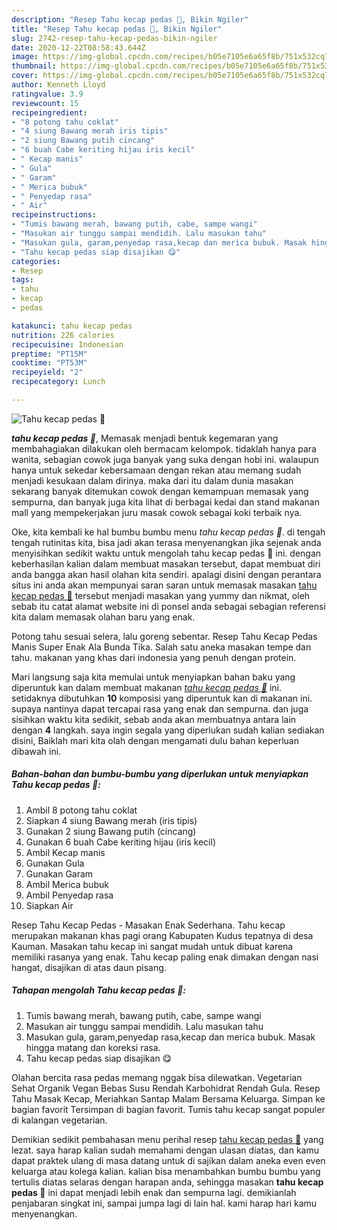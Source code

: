 ```yaml
---
description: "Resep Tahu kecap pedas 🥰, Bikin Ngiler"
title: "Resep Tahu kecap pedas 🥰, Bikin Ngiler"
slug: 2742-resep-tahu-kecap-pedas-bikin-ngiler
date: 2020-12-22T08:58:43.644Z
image: https://img-global.cpcdn.com/recipes/b05e7105e6a65f8b/751x532cq70/tahu-kecap-pedas-🥰-foto-resep-utama.jpg
thumbnail: https://img-global.cpcdn.com/recipes/b05e7105e6a65f8b/751x532cq70/tahu-kecap-pedas-🥰-foto-resep-utama.jpg
cover: https://img-global.cpcdn.com/recipes/b05e7105e6a65f8b/751x532cq70/tahu-kecap-pedas-🥰-foto-resep-utama.jpg
author: Kenneth Lloyd
ratingvalue: 3.9
reviewcount: 15
recipeingredient:
- "8 potong tahu coklat"
- "4 siung Bawang merah iris tipis"
- "2 siung Bawang putih cincang"
- "6 buah Cabe keriting hijau iris kecil"
- " Kecap manis"
- " Gula"
- " Garam"
- " Merica bubuk"
- " Penyedap rasa"
- " Air"
recipeinstructions:
- "Tumis bawang merah, bawang putih, cabe, sampe wangi"
- "Masukan air tunggu sampai mendidih. Lalu masukan tahu"
- "Masukan gula, garam,penyedap rasa,kecap dan merica bubuk. Masak hingga matang dan koreksi rasa."
- "Tahu kecap pedas siap disajikan 😋"
categories:
- Resep
tags:
- tahu
- kecap
- pedas

katakunci: tahu kecap pedas 
nutrition: 226 calories
recipecuisine: Indonesian
preptime: "PT15M"
cooktime: "PT53M"
recipeyield: "2"
recipecategory: Lunch

---
```



![Tahu kecap pedas 🥰](https://img-global.cpcdn.com/recipes/b05e7105e6a65f8b/751x532cq70/tahu-kecap-pedas-🥰-foto-resep-utama.jpg)

<b><i>tahu kecap pedas 🥰</i></b>, Memasak menjadi bentuk kegemaran yang membahagiakan dilakukan oleh bermacam kelompok. tidaklah hanya para wanita, sebagian cowok juga banyak yang suka dengan hobi ini. walaupun hanya untuk sekedar kebersamaan dengan rekan atau memang sudah menjadi kesukaan dalam dirinya. maka dari itu dalam dunia masakan sekarang banyak ditemukan cowok dengan kemampuan memasak yang sempurna, dan banyak juga kita lihat di berbagai kedai dan stand makanan mall yang mempekerjakan juru masak cowok sebagai koki terbaik nya.

Oke, kita kembali ke hal bumbu bumbu menu <i>tahu kecap pedas 🥰</i>. di tengah tengah rutinitas kita, bisa jadi akan terasa menyenangkan jika sejenak anda menyisihkan sedikit waktu untuk mengolah tahu kecap pedas 🥰 ini. dengan keberhasilan kalian dalam membuat masakan tersebut, dapat membuat diri anda bangga akan hasil olahan kita sendiri. apalagi disini dengan perantara situs ini anda akan mempunyai saran saran untuk memasak masakan <u>tahu kecap pedas 🥰</u> tersebut menjadi masakan yang yummy dan nikmat, oleh sebab itu catat alamat website ini di ponsel anda sebagai sebagian referensi kita dalam memasak olahan baru yang enak.

Potong tahu sesuai selera, lalu goreng sebentar. Resep Tahu Kecap Pedas Manis Super Enak Ala Bunda Tika. Salah satu aneka masakan tempe dan tahu. makanan yang khas dari indonesia yang penuh dengan protein.


Mari langsung saja kita memulai untuk menyiapkan bahan baku yang diperuntuk kan dalam membuat makanan <u><i>tahu kecap pedas 🥰</i></u> ini. setidaknya dibutuhkan <b>10</b> komposisi yang diperuntuk kan di makanan ini. supaya nantinya dapat tercapai rasa yang enak dan sempurna. dan juga sisihkan waktu kita sedikit, sebab anda akan membuatnya antara lain dengan <b>4</b> langkah. saya ingin segala yang diperlukan sudah kalian sediakan disini, Baiklah mari kita olah dengan mengamati dulu bahan keperluan dibawah ini.

<!--inarticleads1-->

##### Bahan-bahan dan bumbu-bumbu yang diperlukan untuk menyiapkan Tahu kecap pedas 🥰:

1. Ambil 8 potong tahu coklat
1. Siapkan 4 siung Bawang merah (iris tipis)
1. Gunakan 2 siung Bawang putih (cincang)
1. Gunakan 6 buah Cabe keriting hijau (iris kecil)
1. Ambil  Kecap manis
1. Gunakan  Gula
1. Gunakan  Garam
1. Ambil  Merica bubuk
1. Ambil  Penyedap rasa
1. Siapkan  Air


Resep Tahu Kecap Pedas - Masakan Enak Sederhana. Tahu kecap merupakan makanan khas pagi orang Kabupaten Kudus tepatnya di desa Kauman. Masakan tahu kecap ini sangat mudah untuk dibuat karena memiliki rasanya yang enak. Tahu kecap paling enak dimakan dengan nasi hangat, disajikan di atas daun pisang. 

<!--inarticleads2-->

##### Tahapan mengolah Tahu kecap pedas 🥰:

1. Tumis bawang merah, bawang putih, cabe, sampe wangi
1. Masukan air tunggu sampai mendidih. Lalu masukan tahu
1. Masukan gula, garam,penyedap rasa,kecap dan merica bubuk. Masak hingga matang dan koreksi rasa.
1. Tahu kecap pedas siap disajikan 😋


Olahan bercita rasa pedas memang nggak bisa dilewatkan. Vegetarian Sehat Organik Vegan Bebas Susu Rendah Karbohidrat Rendah Gula. Resep Tahu Masak Kecap, Meriahkan Santap Malam Bersama Keluarga. Simpan ke bagian favorit Tersimpan di bagian favorit. Tumis tahu kecap sangat populer di kalangan vegetarian. 

Demikian sedikit pembahasan menu perihal resep <u>tahu kecap pedas 🥰</u> yang lezat. saya harap kalian sudah memahami dengan ulasan diatas, dan kamu dapat praktek ulang di masa datang untuk di sajikan dalam aneka even even keluarga atau kolega kalian. kalian bisa menambahkan bumbu bumbu yang tertulis diatas selaras dengan harapan anda, sehingga masakan <b>tahu kecap pedas 🥰</b> ini dapat menjadi lebih enak dan sempurna lagi. demikianlah penjabaran singkat ini, sampai jumpa lagi di lain hal. kami harap hari kamu menyenangkan.
